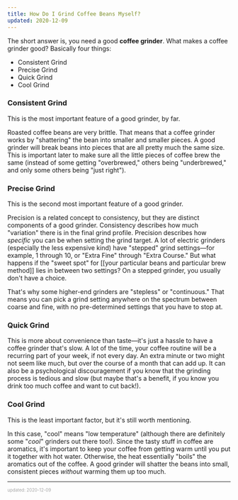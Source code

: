 ```yaml
---
title: How Do I Grind Coffee Beans Myself?
updated: 2020-12-09
---
```


The short answer is, you need a good **coffee grinder**. What makes a coffee grinder good? Basically four things:

- Consistent Grind
- Precise Grind
- Quick Grind
- Cool Grind

### Consistent Grind

This is the most important feature of a good grinder, by far.

Roasted coffee beans are very brittle. That means that a coffee grinder works by "shattering" the bean into smaller and smaller pieces. A good grinder will break beans into pieces that are all pretty much the same size. This is important later to make sure all the little pieces of coffee brew the same (instead of some getting "overbrewed," others being "underbrewed," and only some others being "just right").

### Precise Grind

This is the second most important feature of a good grinder.

Precision is a related concept to consistency, but they are distinct components of a good grinder. Consistency describes how much "variation" there is in the final grind profile. Precision describes how _specific_ you can be when setting the grind target. A lot of electric grinders (especially the less expensive kind) have "stepped" grind settings&mdash;for example, 1 through 10, or "Extra Fine" through "Extra Course." But what happens if the "sweet spot" for [[your particular beans and particular brew method]] lies in between two settings? On a stepped grinder, you usually don't have a choice.

That's why some higher-end grinders are "stepless" or "continuous." That means you can pick a grind setting anywhere on the spectrum between coarse and fine, with no pre-determined settings that you have to stop at.

### Quick Grind

This is more about convenience than taste&mdash;it's just a hassle to have a coffee grinder that's slow. A lot of the time, your coffee routine will be a recurring part of your week, if not every day. An extra minute or two might not seem like much, but over the course of a month that can add up. It can also be a psychological discouragement if you know that the grinding process is tedious and slow (but maybe that's a benefit, if you know you drink too much coffee and want to cut back!).

### Cool Grind

This is the least important factor, but it's still worth mentioning.

In this case, "cool" means "low temperature" (although there are definitely some "_cool_" grinders out there too!). Since the tasty stuff in coffee are aromatics, it's important to keep your coffee from getting warm until you put it together with hot water. Otherwise, the heat essentially "boils" the aromatics out of the coffee. A good grinder will shatter the beans into small, consistent pieces _without_ warming them up too much.

---

<sup><sub><font color="#a6a6a6">updated: 2020-12-09</font></sub></sup>
